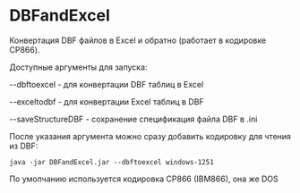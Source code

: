 # DBFandExcel
Конвертация DBF файлов в Excel и обратно (работает в кодировке CP866).

Доступные аргументы для запуска:

--dbftoexcel - для конвертации DBF таблиц в Excel

--exceltodbf - для конвертации Excel таблиц в DBF

--saveStructureDBF - сохранение спецификация файла DBF в .ini

После указания аргумента можно сразу добавить кодировку для чтения из DBF:

    java -jar DBFandExcel.jar --dbftoexcel windows-1251

По умолчанию используется кодировка CP866 (IBM866), она же DOS